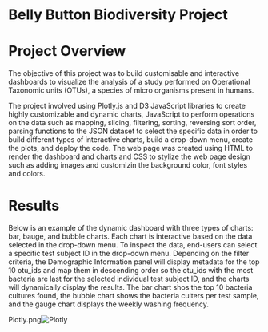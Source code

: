 # Belly Button Biodiversity Project

# Project Overview
The objective of this project was to build customisable and interactive dashboards to visualize the analysis of a study performed on Operational Taxonomic units (OTUs), a species of micro organisms present in humans.

The project involved using Plotly.js and D3 JavaScript libraries to create highly customizable and dynamic charts, JavaScript to perform operations on the data such as mapping, slicing, filtering, sorting, reversing sort order, parsing functions to the JSON dataset to select the specific data in order to build different types of interactive charts, build a drop-down menu, create the plots, and deploy the code. The web page was created using HTML to render the dashboard and charts and CSS to stylize the web page design such as adding images and customizin the background color, font styles and colors.

# Results

Below is an example of the dynamic dashboard with three types of charts: bar, bauge, and bubble charts. Each chart is interactive based on the data selected in the drop-down menu. To inspect the data, end-users can select a specific test subject ID in the drop-down menu. Depending on the filter criteria, the Demographic Information panel will display metadata for the top 10 otu_ids and map them in descending order so the otu_ids with the most bacteria are last for the selected individual test subject ID, and the charts will dynamically display the results. The bar chart shos the top 10 bacteria cultures found, the bubble chart shows the bacteria culters per test sample, and the gauge chart displays the weekly washing frequency.


Plotly.png![Plotly](https://user-images.githubusercontent.com/80140082/120938091-100c5500-c6c6-11eb-8012-625b983594b4.png)
